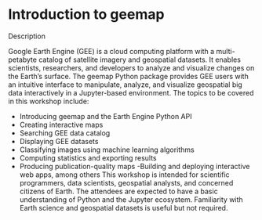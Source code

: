 # Introduction to geemap

Description

Google Earth Engine (GEE) is a cloud computing platform with a multi-petabyte catalog of satellite imagery and geospatial datasets. It enables scientists, researchers, and developers to analyze and visualize changes on the Earth’s surface. The geemap Python package provides GEE users with an intuitive interface to manipulate, analyze, and visualize geospatial big data interactively in a Jupyter-based environment. The topics to be covered in this workshop include:

- Introducing geemap and the Earth Engine Python API
- Creating interactive maps
- Searching GEE data catalog
- Displaying GEE datasets
- Classifying images using machine learning algorithms
- Computing statistics and exporting results
- Producing publication-quality maps
 -Building and deploying interactive web apps, among others
This workshop is intended for scientific programmers, data scientists, geospatial analysts, and concerned citizens of Earth. The attendees are expected to have a basic understanding of Python and the Jupyter ecosystem. Familiarity with Earth science and geospatial datasets is useful but not required.
